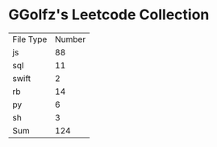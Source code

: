 # GGolfz's Leetcode Collection

<table><tr><td>File Type</td><td>Number</td></tr><tr><td>js</td><td>88</td></tr><tr><td>sql</td><td>11</td></tr><tr><td>swift</td><td>2</td></tr><tr><td>rb</td><td>14</td></tr><tr><td>py</td><td>6</td></tr><tr><td>sh</td><td>3</td></tr><tr><td>Sum</td><td>124</td></tr></table>